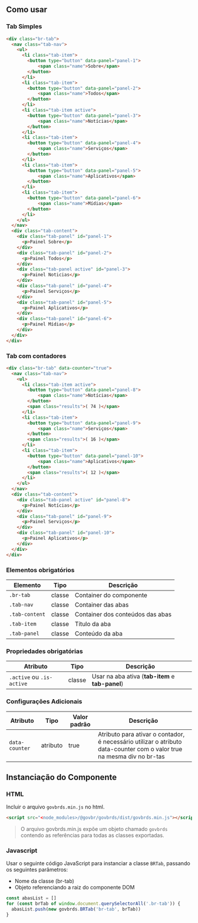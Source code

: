 [Version]: # (6.2.5)

## Como usar

### Tab Simples

```html
<div class="br-tab">
  <nav class="tab-nav">
    <ul>
      <li class="tab-item">
        <button type="button" data-panel="panel-1">
            <span class="name">Sobre</span>
        </button>
      </li>
      <li class="tab-item">
        <button type="button" data-panel="panel-2">
            <span class="name">Todos</span>
        </button>
      </li>
      <li class="tab-item active">
        <button type="button" data-panel="panel-3">
            <span class="name">Notícias</span>
        </button>
      </li>
      <li class="tab-item">
        <button type="button" data-panel="panel-4">
            <span class="name">Serviços</span>
        </button>
      </li>
      <li class="tab-item">
        <button type="button" data-panel="panel-5">
            <span class="name">Aplicativos</span>
        </button>
      </li>
      <li class="tab-item">
        <button type="button" data-panel="panel-6">
            <span class="name">Mídias</span>
        </button>
      </li>
    </ul>
  </nav>
  <div class="tab-content">
    <div class="tab-panel" id="panel-1">
      <p>Painel Sobre</p>
    </div>
    <div class="tab-panel" id="panel-2">
      <p>Painel Todos</p>
    </div>
    <div class="tab-panel active" id="panel-3">
      <p>Painel Noticias</p>
    </div>
    <div class="tab-panel" id="panel-4">
      <p>Painel Serviços</p>
    </div>
    <div class="tab-panel" id="panel-5">
      <p>Painel Aplicativos</p>
    </div>
    <div class="tab-panel" id="panel-6">
      <p>Painel Mídias</p>
    </div>
  </div>
</div>
```

### Tab com contadores

```html
<div class="br-tab" data-counter="true">
  <nav class="tab-nav">
    <ul>
      <li class="tab-item active">
        <button type="button" data-panel="panel-8">
            <span class="name">Notícias</span>
        </button>
        <span class="results">( 74 )</span>
      </li>
      <li class="tab-item">
        <button type="button" data-panel="panel-9">
            <span class="name">Serviços</span>
        </button>
        <span class="results">( 16 )</span>
      </li>
      <li class="tab-item">
        <button type="button" data-panel="panel-10">
            <span class="name">Aplicativos</span>
        </button>
        <span class="results">( 12 )</span>
      </li>
    </ul>
  </nav>
  <div class="tab-content">
    <div class="tab-panel active" id="panel-8">
      <p>Painel Notícias</p>
    </div>
    <div class="tab-panel" id="panel-9">
      <p>Painel Serviços</p>
    </div>
    <div class="tab-panel" id="panel-10">
      <p>Painel Aplicativos</p>
    </div>
  </div>
</div>
```

### Elementos obrigatórios

| Elemento       | Tipo   | Descrição                        |
| -------------- | ------ | -------------------------------- |
| `.br-tab`      | classe | Container do componente          |
| `.tab-nav`     | classe | Container das abas               |
| `.tab-content` | classe | Container dos conteúdos das abas |
| `.tab-item`    | classe | Título da aba                    |
| `.tab-panel`   | classe | Conteúdo da aba                  |

### Propriedades obrigatórias

| Atributo                  | Tipo   | Descrição                                        |
| ------------------------- | ------ | ------------------------------------------------ |
| `.active` ou `.is-active` | classe | Usar na aba ativa (**tab-item** e **tab-panel**) |

### Configurações Adicionais

| Atributo       | Tipo     | Valor padrão | Descrição                                                                                                              |
| -------------- | -------- | ------------ | ---------------------------------------------------------------------------------------------------------------------- |
| `data-counter` | atributo | true         | Atributo para ativar o contador, é necessário utilizar o atributo data-counter com o valor true na mesma div no br-tas |

## Instanciação do Componente

### HTML

Incluir o arquivo `govbrds.min.js` no html.

```html
<script src="<node_modules>/@govbr/govbrds/dist/govbrds.min.js"></script>
```

> O arquivo govbrds.min.js expõe um objeto chamado `govbrds` contendo as referências para todas as classes exportadas.

### Javascript

Usar o seguinte código JavaScript para instanciar a classe `BRTab`, passando os seguintes parâmetros:

- Nome da classe (br-tab)
- Objeto referenciando a raiz do componente DOM

```javascript
const abasList = []
for (const brTab of window.document.querySelectorAll('.br-tab')) {
  abasList.push(new govbrds.BRTab('br-tab', brTab))
}
```
